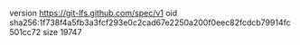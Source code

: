 version https://git-lfs.github.com/spec/v1
oid sha256:1f738f4a5fb3a3fcf293e0c2cad67e2250a200f0eec82fcdcb79914fc501cc72
size 19747
